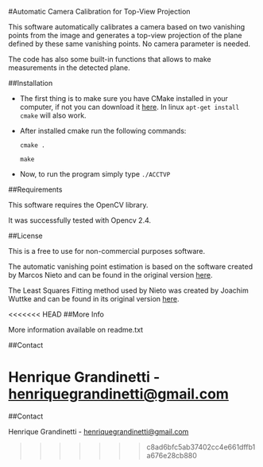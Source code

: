 #Automatic Camera Calibration for Top-View Projection

This software automatically calibrates a camera based on two vanishing points from the image and generates a top-view projection of the plane defined by these same vanishing points. No camera parameter is needed.

The code has also some built-in functions that allows to make measurements in the detected plane.

##Installation

* The first thing is to make sure you have CMake installed in your computer, if not you can download it [here](http://www.cmake.org/download/). In linux `apt-get install cmake` will also work.

* After installed cmake run the following commands:

  `cmake .`

  `make`

* Now, to run the program simply type `./ACCTVP`

##Requirements

This software requires the OpenCV library.

It was successfully tested with Opencv 2.4.

##License

This is a free to use for non-commercial purposes software.

The automatic vanishing point estimation is based on the software created by Marcos Nieto and can be found in the original version [here](www.marcosnieto.net/vanishingPoint).

The Least Squares Fitting method used by Nieto was created by Joachim Wuttke and can be found in its original version [here](www.messen-und-deuten.de/lmfit).

<<<<<<< HEAD
##More Info

More information available on readme.txt

##Contact

Henrique Grandinetti - henriquegrandinetti@gmail.com
=======
##Contact

Henrique Grandinetti - henriquegrandinetti@gmail.com
>>>>>>> c8ad6bfc5ab37402cc4e661dffb1a676e28cb880
